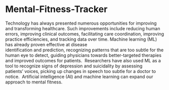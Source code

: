 # Mental-Fitness-Tracker
Technology has always presented numerous opportunities for improving and transforming healthcare.
 Such improvements include reducing human errors, improving clinical outcomes, facilitating care coordination, improving practice efficiencies, and tracking data over time.
 Machine learning (ML) has already proven effective at disease identification and prediction, recognizing patterns that are too subtle for the human eye to detect, guiding physicians towards better-targeted therapies and improved outcomes for patients. 
 Researchers have also used ML as a tool to recognize signs of depression and suicidality by assessing patients’ voices, picking up changes in speech too subtle for a doctor to notice. 
 Artificial intelligence (AI) and machine learning can expand our approach to mental fitness.
